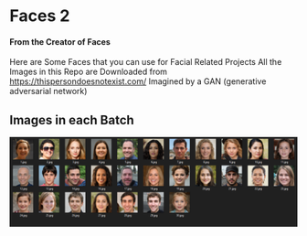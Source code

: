 # Faces 2
#### From the Creator of Faces

Here are Some Faces that you can use for Facial Related Projects 
All the Images in this Repo are Downloaded from https://thispersondoesnotexist.com/ Imagined by a GAN (generative adversarial network)

## Images in each Batch

![Batch1](https://github.com/aash-gates/Faces/blob/main/Under%20the%20hood/Batch%201.png?raw=true) 

